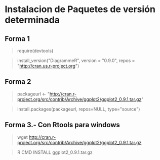 # Instalacion de Paquetes de versión determinada
## Forma 1
>require(devtools)

>install_version("DiagrammeR", version = "0.9.0", repos = "http://cran.us.r-project.org")

## Forma 2
>packageurl <- "http://cran.r-project.org/src/contrib/Archive/ggplot2/ggplot2_0.9.1.tar.gz"

>install.packages(packageurl, repos=NULL, type="source")

## Forma 3.- Con Rtools para windows
>wget http://cran.r-project.org/src/contrib/Archive/ggplot2/ggplot2_0.9.1.tar.gz

>R CMD INSTALL ggplot2_0.9.1.tar.gz



